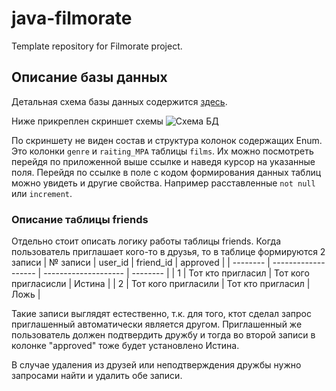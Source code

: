 # java-filmorate
Template repository for Filmorate project.

## Описание базы данных
Детальная схема базы данных содержится [здесь](https://dbdiagram.io/d/6380c751c9abfc61117537f9).

Ниже прикреплен скриншет схемы
![Схема БД](https://user-images.githubusercontent.com/108023555/204037754-0421adb8-20a8-4cf0-bb4d-73939c59acda.png)

По скриншету не виден состав и структура колонок содержащих Enum. Это колонки `genre` и `raiting_MPA` таблицы `films`. Их можно посмотреть перейдя по приложенной выше ссылке и наведя курсор на указанные поля. Перейдя по ссылке в поле с кодом формирования данных таблиц можно увидеть и другие свойства. Например расставленные `not null` или `increment`.

### Описание таблицы friends
Отдельно стоит описать логику работы таблицы friends.
Когда пользователь приглашает кого-то в друзья, то в таблице формируются 2 записи
| № записи | user_id             | friend_id            | approved |
| -------- | ------------------- | -------------------- | -------- |
|   1       | Тот кто пригласил   | Тот кого пригласисли | Истина   |
|   2       | Тот кого пригласили | Тот кто пригласил    | Ложь     |

Такие записи выглядят естественно, т.к. для того, ктот сделал запрос приглашенный автоматически является другом. Приглашенный же пользователь должен подтвердить дружбу и тогда во второй записи в колонке "approved" тоже будет установлено Истина.

В случае удаления из друзей или неподтверждения дружбы нужно запросами найти и удалить обе записи. 
 

